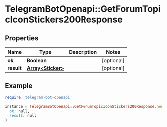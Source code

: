# TelegramBotOpenapi::GetForumTopicIconStickers200Response

## Properties

| Name | Type | Description | Notes |
| ---- | ---- | ----------- | ----- |
| **ok** | **Boolean** |  | [optional] |
| **result** | [**Array&lt;Sticker&gt;**](Sticker.md) |  | [optional] |

## Example

```ruby
require 'telegram-bot-openapi'

instance = TelegramBotOpenapi::GetForumTopicIconStickers200Response.new(
  ok: null,
  result: null
)
```

